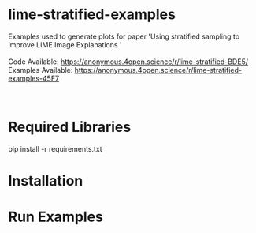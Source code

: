 # lime-stratified-examples
Examples used to generate plots for paper 'Using stratified sampling to improve LIME Image Explanations '
<br><br>
Code Available:       https://anonymous.4open.science/r/lime-stratified-BDE5/<br>
Examples Available:   https://anonymous.4open.science/r/lime-stratified-examples-45F7 <br>
<br><br>
# Required Libraries
pip install -r requirements.txt
# Installation

# Run Examples
